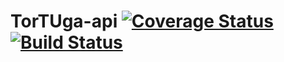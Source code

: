# TorTUga-api [![Coverage Status](https://coveralls.io/repos/mhlz/rms4csw-api/badge.svg?branch=master&service=github)](https://coveralls.io/github/mhlz/rms4csw-api?branch=master) [![Build Status](https://travis-ci.org/mhlz/rms4csw-api.svg?branch=master)](https://travis-ci.org/mhlz/rms4csw-api)
